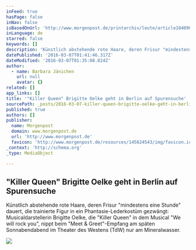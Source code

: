 ```yaml
---
inFeed: true
hasPage: false
inNav: false
isBasedOnUrl: 'http://www.morgenpost.de/printarchiv/leute/article104090049/Killer-Queen-Brigitte-Oelke-geht-in-Berlin-auf-Spurensuche.html'
inLanguage: de
starred: false
keywords: []
description: 'Künstlich abstehende rote Haare, deren Frisur "mindestens eine Stunde" dauert, die trainierte Figur in ein Phantasie-Lederkostüm gezwängt: Musicaldarstellerin Brigitte Oelke, die "Killer Queen" in dem Musical "We will rock you", nippt beim "Meet & Greet"-Empfang am späten Sonnabendabend im Theater des Westens (TdW) nur am Mineralwasser.'
datePublished: '2016-03-07T01:41:46.317Z'
dateModified: '2016-03-07T01:35:08.824Z'
author:
  - name: Barbara Jänichen
    url: null
    avatar: {}
related: []
app_links: []
title: '"Killer Queen" Brigitte Oelke geht in Berlin auf Spurensuche'
sourcePath: _posts/2016-03-07-killer-queen-brigitte-oelke-geht-in-berlin-auf-spurensuche.md
published: true
authors: []
publisher:
  name: Morgenpost
  domain: www.morgenpost.de
  url: 'http://www.morgenpost.de'
  favicon: 'http://www.morgenpost.de/resources/145624543/img/favicon.ico'
_context: 'http://schema.org'
_type: MediaObject

---
```

<article style=""><h1>"Killer Queen" Brigitte Oelke geht in Berlin auf Spurensuche</h1><p>Künstlich abstehende rote Haare, deren Frisur "mindestens eine Stunde" dauert, die trainierte Figur in ein Phantasie-Lederkostüm gezwängt: Musicaldarstellerin Brigitte Oelke, die "Killer Queen" in dem Musical "We will rock you", nippt beim "Meet &amp; Greet"-Empfang am späten Sonnabendabend im Theater des Westens (TdW) nur am Mineralwasser.</p><img src="https://s3-us-west-2.amazonaws.com/the-grid-img/p/1564169cc39370deca6b6bf43ca7a37c702a6115.png" /></article>